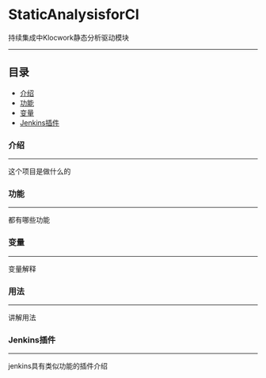 # StaticAnalysisforCI
持续集成中Klocwork静态分析驱动模块
****
## 目录
* [介绍](#介绍)
* [功能](#功能)
* [变量](#变量)
* [Jenkins插件](#Jenkins插件)

### 介绍
----
这个项目是做什么的

### 功能
----
都有哪些功能

### 变量
----
变量解释

### 用法
----
讲解用法

### Jenkins插件
----
jenkins具有类似功能的插件介绍